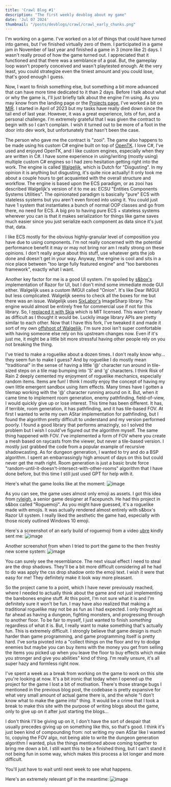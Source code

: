 ```yaml
---
title: 'Crawl Blog #1'
description: "The first weekly devblog about my game"
date: 'Jul 07 2024'
thumbnail: "/posts/devblogs/crawl/crawl_early_chunks.png"
---
```



I'm working on a game. I've worked on a lot of things that could have turned into games, but I've finished virtually zero of them.
I participated in a game jam in November of last year and finished a game in 3 (more like 2) days. I wasn't really proud of how the game turned out. I appreciated that it functioned and that there was
a semblance of a goal. But, the gameplay loop wasn't properly conceived and wasn't playtested enough. At the very least, you could strategize even the tiniest amount and you could lose, that's good enough I guess.

Now, I want to finish something else, but something a bit more advanced that can have more time dedicated to it than 2 days. Before I talk about what or why the game is, I'll just briefly talk about the engine I'm using.
As you may know from the landing page or the [Projects page](/projects), I've worked a bit on [MIR](https://studiominus.nl/madness-interactive-reloaded.html). I started in April of 2023 but my tasks have really died down since the tail end
of last year. However, it was a great experience, lots of fun, and a personal challenge. I'm extremely grateful that I was given the contract to begin with so I can't complain. I wish it turned out to be more of a foot in the door into
dev work, but unfortunately that hasn't been the case.

<BlogHeader title="Walgelijk" />


The person who gave me the contract is "zooi". The game also happens to be made using
his custom C# engine built on top of [OpenTK](https://opentk.net/).
I love C#, I've used and enjoyed OpenTK, and I like custom engines, especially when they are written in C#. I have some experience in using/writing (mostly using) multiple custom C# engines so I had zero hesitation getting right into the work.
The engine is called [Walgelijk](https://github.com/mestiez/Walgelijk), which is Dutch for "Disgusting". In my opinion it is anything but disgusting, it's quite nice actually!
It only took me about a couple hours to get acquainted with the overall structure and workflow. The engine is based upon the ECS paradigm, or as zooi has described Walgelijk's version of it to me as: ECSU "Entities Components Systems Utilities". The opinionated paradigm is basically "pure" ECS with stateless systems but you aren't even forced into using it. You could just have 1 system that instantiates a bunch of normal OOP classes and go from there, no need for ECS. A big pro to having pure ECS + stateless systems wherever you can is that it makes serialization for things like game saves much easier since you just serialize each component as data since it's just that, data.

I like ECS mostly for the obvious highly-granular level of composition you have due to using components. I'm not really concerned with the potential performance benefit it may or may not bring nor am I really strong on these opinions. I don't really argue about this stuff, use whatever gets the job done and doesn't get in your way. Anyway, the engine is cool and sits in a nice place between "too large fully featured engine" and "too barebones framework", exactly what I want.

Another key factor for me is a good UI system. I'm spoiled by [s&box's](https://sbox.game) implementation of Razor for UI, but I don't mind some immediate mode GUI either. Walgelijk uses a custom IMGUI called "Onion". It's like Dear IMGUI but less complicated. Walgelijk seems to check all the boxes for me but there was an issue.
Walgelijk uses [SixLabor's](https://github.com/SixLabors/ImageSharp) ImageSharp library. The engine would almost be entirely free for commercial use if not for this library. So, I [replaced it with Skia](https://github.com/dch-GH/WalgelijkSkiaSharp) which is MIT licensed. This wasn't nearly as difficult as I thought it would be. Luckily image library APIs are pretty similar to each other. Now that I have this fork, I've tweaked it and made it sort of my own [offshoot of Walgelijk](https://github.com/dch-GH/Walgelijk). I'm sure zooi isn't super comfortable with having someone else rely on his upstream changes now. Even if it's just me, it might be a little bit more stressful having other people rely on you not breaking the thing.


<BlogHeader title="The Game"/>


I've tried to make a roguelike about a dozen times. I don't really know why... they seem fun to make I guess? And by roguelike I do mostly mean "traditional" in the sense of having a little '@' character run around in tile-sized steps on a tile map bumping into 'S' and 'g'
characters. I think Risk of Rain 2 deeply cemented my enjoyment of roguelike mechanics, especially random items. Items are fun! I think I mostly enjoy the concept of having my own little emergent sandbox using item effects. Many times have I gotten a tilemap working with the '@' character running around on it. But, when it came time to implement room generation, enemy pathfinding, field-of-view, I would quickly give up or lose interest. This time has been different. It has, if terrible, room generation, it has pathfinding, and it has tile-based FOV. At first I wanted to
write my own AStar implementation for pathfinding, but I found the algorithm pretty difficult to understand and my version performed poorly. I found a good library that performs amazingly, so I solved the problem but I wish I could've figured out the algorithm myself. The same thing happened with FOV. I've implemented a form of FOV where you create a mesh based on raycasts from the viewer, but never a tile-based version. I mostly just grabbed the code from a popular example of recursive shadowcasting. As for dungeon generation, I wanted to try and do a BSP algorithm.
I spent an embarrassingly high amount of days on this but could never get the math right. Room generation is just a basic brute force "random-until-it-doesn't-intersect-with-other-rooms" algorithm that I have done before, but this time I still just used GPT for help with it.

Here's what the game looks like at the moment:
![image](/posts/devblogs/crawl/current_jul_7.png)

As you can see, the game uses almost only emoji as assets. I got this idea from [ryleigh](https://x.com/rylgh?lang=en), a senior game designer at Facepunch. He had this project in s&box called "Roguemoji". As you might have guessed, it's a roguelike made with emojis. It was actually rendered almost entirely with s&box's Razor UI system. I really liked the aesthetic the game had, especially with those nicely outlined Windows 10 emoji.

Here's a screenshot of an early build of roguemoji from a video [ubre](https://smallfi.sh/team/ubre) kindly sent me:
![image](/posts/devblogs/crawl/roguemoji_early_ubre.png)

Another screenshot from when I tried to port the game to the then freshly new scene system:
![image](/posts/devblogs/crawl/roguemoji_rewrite.png)

You can surely see the resemblance. The next visual effect I need to steal are the drop shadows. They'll be a bit more difficult considering all he had to do was apply the css drop shadow onto the emoji text. I wish it were that easy for me! They definitely make it look way more pleasant.

<BlogHeader title="But, what do you actually do in it?"/>

So the project came to a point, which I have never previously reached, where I needed to actually think about the game and not just implementing the barebones engine stuff. At this point, I'm not sure what it is and I'm definitely sure it won't be fun. I may have also realized that making a traditional roguelike may not be as fun as I had expected. I only thought as far ahead as having a dungeon, fighting monsters, and progressing through to another floor. To be fair to myself, I just wanted to finish *something* regardless of what it is. But, I really want to make something that's actually fun. This is extremely difficult. I strongly believe that game design is much harder than game programming, and game programming itself is pretty hard. I've sorta pivoted into a "collect things on the floor and try to dodge enemies but maybe you can buy items with the money you get from selling the items you picked up when you leave the floor to buy effects which make you stronger and give you abilities" kind of thing. I'm really unsure, it's all super hazy and formless right now.

<BlogHeader title="What comes next"/>

I've spent a week as a break from working on the game to work on this site you're looking at now. It's a bit ironic that today when I opened up the project for the game I lost a bit of motivation. There's those strange bugs I mentioned in the previous blog post, the codebase is pretty expansive for what very small amount of actual game there is, and the whole "I don't know what to make the game into" thing. It would be a crime that I took a break to make this site with the purpose of writing blogs about the game, only to give up on it after just starting the blogs...

I don't think I'll be giving up on it, I don't have the sort of despair that usually precedes giving up on something like this, so that's good. I think it's just been kind of compounding from: not writing my own AStar like I wanted to, copying the FOV algo, not being able to write the dungeon generation algorithm I wanted, plus the things mentioned above coming together to bring me down a bit. I still want this to be a finished thing, but I can't stand it not being fun in some way, which makes this process a lot longer and more difficult.

You'll just have to wait until next week to see what happens.

Here's an extremely relevant gif in the meantime:
![image](/images/angry-stickman.gif)
